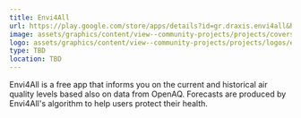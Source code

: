 ```yaml
---
title: Envi4All
url: https://play.google.com/store/apps/details?id=gr.draxis.envi4all&hl=en
image: assets/graphics/content/view--community-projects/projects/covers/envi4all.jpg
logo: assets/graphics/content/view--community-projects/projects/logos/envi4all.png
type: TBD
location: TBD
---
```


Envi4All is a free app that informs you on the current and historical air quality levels based also on data from OpenAQ. Forecasts are produced by Envi4All's algorithm to help users protect their health.
